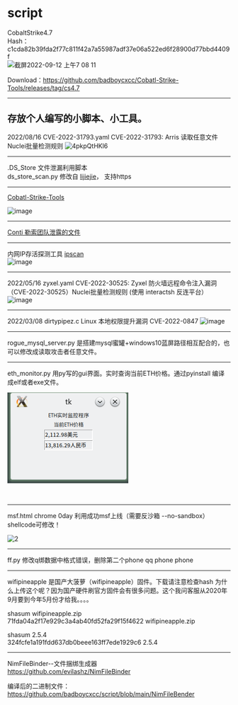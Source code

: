 # script 

CobaltStrike4.7  
Hash：c1cda82b39fda2f77c811f42a7a55987adf37e06a522ed6f28900d77bbd4409f   
<img width="1511" alt="截屏2022-09-12 上午7 08 11" src="https://user-images.githubusercontent.com/72059221/189552813-90d2427c-afab-4d7d-af73-52e349f4ac5f.png">

Download：https://github.com/badboycxcc/Cobatl-Strike-Tools/releases/tag/cs4.7

---

存放个人编写的小脚本、小工具。
---
2022/08/16    CVE-2022-31793.yaml      CVE-2022-31793: Arris 读取任意文件 Nuclei批量检测规则
![4pkpQtHKl6](https://user-images.githubusercontent.com/72059221/184816497-815b1467-f7f4-4dda-8b9d-2fa8fcb10240.jpg)


---
.DS_Store 文件泄漏利用脚本    
ds_store_scan.py 修改自 [lijiejie](https://github.com/lijiejie/ds_store_exp)， 支持https  

--- 
[Cobatl-Strike-Tools](https://github.com/badboycxcc/Cobatl-Strike-Tools)    

![image](https://user-images.githubusercontent.com/72059221/184759775-ad3d883f-bb14-4023-8bf4-3c0fdd05e538.png)

--- 
[Conti 勒索团队泄露的文件](https://github.com/badboycxcc/files)

----
内网IP存活探测工具
[ipscan](https://github.com/badboycxcc/ipscan)   
![image](https://user-images.githubusercontent.com/72059221/177450573-7a47deb5-5341-45d5-bd04-b9e6d8603386.png)


---- 

2022/05/16
zyxel.yaml    CVE-2022-30525: Zyxel 防火墙远程命令注入漏洞（CVE-2022-30525）Nuclei批量检测规则 (使用 interactsh 反连平台）
![image](https://user-images.githubusercontent.com/72059221/168501154-86854f80-69b8-41ff-b942-18d9b96a4951.png)


------


2022/03/08
dirtypipez.c  Linux 本地权限提升漏洞 CVE-2022-0847
![image](https://user-images.githubusercontent.com/72059221/157146480-ff3d2f51-2d0b-4e79-9f7c-bf7f08a63c19.png)

------


rogue_mysql_server.py 是搭建mysql蜜罐+windows10蓝屏路径相互配合的，也可以修改成读取攻击者任意文件。

------

eth_monitor.py 用py写的gui界面。实时查询当前ETH价格。通过pyinstall 编译成elf或者exe文件。

![1](https://github.com/badboycxcc/script/blob/main/%E6%B7%B1%E5%BA%A6%E6%88%AA%E5%9B%BE_%E9%80%89%E6%8B%A9%E5%8C%BA%E5%9F%9F_20210407114905.png)

![]()

------
msf.html chrome 0day 
利用成功msf上线（需要反沙箱 --no-sandbox）shellcode可修改！

![2](https://github.com/badboycxcc/script/blob/main/%E6%B7%B1%E5%BA%A6%E6%88%AA%E5%9B%BE_%E9%80%89%E6%8B%A9%E5%8C%BA%E5%9F%9F_20210415071029.png)

------
ff.py
修改q绑数据中格式错误，删除第二个phone
qq phone phone

-----
wifipineapple 是国产大菠萝（wifipineapple）固件。下载请注意检查hash
为什么上传这个呢？因为国产硬件刷官方固件会有很多问题。这个我问客服从2020年9月要到今年5月份才给我。。。。

shasum wifipineapple.zip                                                              
71fda04a2f17e929c3a4ab40fd52fa29f15f4622  wifipineapple.zip

shasum 2.5.4                                    
324fcfe1a191fdd637db0beee163ff7ede1929c6  2.5.4

----
NimFileBinder--文件捆绑生成器  
https://github.com/evilashz/NimFileBinder


编译后的二进制文件：https://github.com/badboycxcc/script/blob/main/NimFileBender


